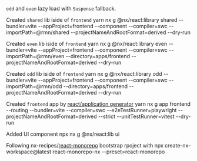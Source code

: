 
`odd` and `even` lazy load with `Suspense` fallback. 


Created `shared` lib iside of `frontend`
    yarn nx g @nx/react:library shared --bundler=vite --appProject=frontend --component --compiler=swc --importPath=@rmn/shared  --projectNameAndRootFormat=derived --dry-run

Created `even` lib iside of `frontend`
    yarn nx g @nx/react:library even --bundler=vite --appProject=frontend --component --compiler=swc --importPath=@rmn/even --directory=apps/frontend --projectNameAndRootFormat=derived --dry-run

Created `odd` lib iside of `frontend`
    yarn nx g @nx/react:library odd --bundler=vite --appProject=frontend --component --compiler=swc --importPath=@rmn/odd --directory=apps/frontend --projectNameAndRootFormat=derived --dry-run

Created `frontend` app by [react/application generator](https://nx.dev/nx-api/react/generators/application)
    yarn nx g app frontend --routing --bundler=vite --compiler=swc --e2eTestRunner=playwright --projectNameAndRootFormat=derived --strict --unitTestRunner=vitest --dry-run

 Added UI component
    npx nx g @nx/react:lib ui

Following nx-recipes/[react-monorepo](https://github.com/nrwl/nx-recipes/tree/main/react-monorepo) bootstrap  rpoject with 
    npx create-nx-workspace@latest react-monorepo-nx --preset=react-monorepo
